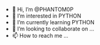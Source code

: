 - 👋 Hi, I’m @PHANTOM0P
- 👀 I’m interested in PYTHON
- 🌱 I’m currently learning PYTHON
- 💞️ I’m looking to collaborate on ...
- 📫 How to reach me ...

<!---
PHANTOM0P/PHANTOM0P is a ✨ special ✨ repository because its `README.md` (this file) appears on your GitHub profile.
You can click the Preview link to take a look at your changes.
--->
